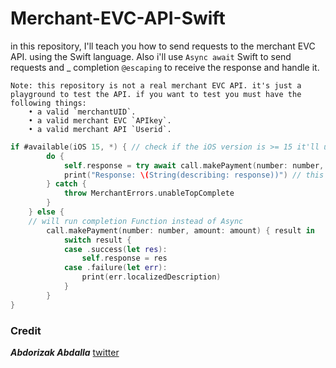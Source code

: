 # Merchant-EVC-API-Swift
in this repository, I'll teach you how to send requests to the merchant EVC API. using the Swift language.
Also i'll use `Async await` Swift to send requests and _ completion `@escaping` to receive the response and handle it.

```Text
Note: this repository is not a real merchant EVC API. it's just a playground to test the API. if you want to test you must have the following things:
    • a valid `merchantUID`.
    • a valid merchant EVC `APIkey`.
    • a valid merchant API `Userid`.
```

```swift
if #available(iOS 15, *) { // check if the iOS version is >= 15 it'll use the new API to send requests to the merchant EVC API using Async Swift
        do {
            self.response = try await call.makePayment(number: number, amount: amount)
            print("Response: \(String(describing: response))") // this just prints the response
        } catch {
            throw MerchantErrors.unableTopComplete
        }
    } else {
    // will run completion Function instead of Async
        call.makePayment(number: number, amount: amount) { result in
            switch result {
            case .success(let res):
                self.response = res
            case .failure(let err):
                print(err.localizedDescription)
            }
        }
}
```

### **Credit**
**_Abdorizak Abdalla_** [twitter](https://twitter.com/abdorizak3)
